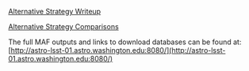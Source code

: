 [Alternative Strategy Writeup](alternate-strategies.pdf)

[Alternative Strategy Comparisons](comparisons/AlternateStrategiesComparison.md)


The full MAF outputs and links to download databases can be found at:<br>
[http://astro-lsst-01.astro.washington.edu:8080/](http://astro-lsst-01.astro.washington.edu:8080/) 
